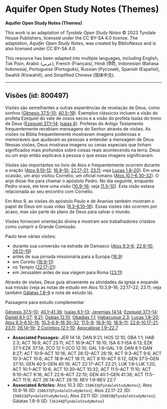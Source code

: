 # Aquifer Open Study Notes (Themes)

**Aquifer Open Study Notes (Themes)**

This work is an adaptation of *Tyndale Open Study Notes* © 2023 Tyndale House Publishers, licensed under the CC BY\-SA 4\.0 license. The adaptation, *Aquifer Open Study Notes*, was created by BiblioNexus and is also licensed under CC BY\-SA 4\.0\.

This resource has been adapted into multiple languages, including English, Tok Pisin, Arabic (عربي), French (Français), Hindi (हिंदी), Indonesian (Bahasa Indonesia), Portuguese (Português), Russian (Русский), Spanish (Español), Swahili (Kiswahili), and Simplified Chinese (简体中文).



--------------------------------

## Visões (id: 800497)

Visões são semelhantes a outras experiências de revelação de Deus, como sonhos ([Gênesis 37\.5–10](https://ref.ly/Gen37:5-Gen37:10); [40\.5–19](https://ref.ly/Gen40:5-Gen40:19)). Exemplos clássicos incluem a visão do profeta Ezequiel do vale de ossos secos e a visão do profeta Isaías do trono de Deus ([Ezequiel 37\.1–14](https://ref.ly/Ezek37:1-Ezek37:14); [Isaías 6](https://ref.ly/Isa6:1-Isa6:13)). Profetas do Antigo Testamento frequentemente recebiam mensagens do Senhor através de visões. As visões na Bíblia frequentemente mostravam imagens poderosas e memoráveis que ajudavam as pessoas a entender a mensagem de Deus. Nessas visões, Deus mostrava imagens ou cenas especiais que tinham significados mais profundos sobre coisas reais acontecendo na terra. Deus ou um anjo então explicava à pessoa o que essas imagens significavam.

Visões são importantes no livro de Atos e frequentemente ocorrem durante a oração ([Atos 9\.10–12](https://ref.ly/Acts9:10-Acts9:12); [16\.9–10](https://ref.ly/Acts16:9); [22\.17–21](https://ref.ly/Acts22:17-Acts22:21); [23\.11](https://ref.ly/Acts23:11); veja [Lucas 1\.8–20](https://ref.ly/Luke1:8-Luke1:20)). Em uma ocasião, um anjo visitou Cornélio, um oficial romano ([Atos 10\.1–6](https://ref.ly/Acts10:1-Acts10:6),[30–32](https://ref.ly/Acts10:30-Acts10:32)). O anjo disse\-lhe para chamar o apóstolo Pedro. No dia seguinte, enquanto Pedro orava, ele teve uma visão ([10\.9–16](https://ref.ly/Acts10:9-Acts10:16); veja [11\.5–10](https://ref.ly/Acts11:5-Acts11:10)). Esta visão estava relacionada ao seu encontro com Cornélio.

Em Atos 9, as visões do apóstolo Paulo e de Ananias também mostram o papel de Deus em suas vidas ([9\.3–6](https://ref.ly/Acts9:3-Acts9:6),[10–16](https://ref.ly/Acts9:10-Acts9:16)). Essas visões não ocorrem por acaso, mas são parte do plano de Deus para salvar o mundo.

Visões fornecem orientação divina e mostram aos trabalhadores cristãos como cumprir a Grande Comissão.

Paulo teve várias visões:

* durante sua conversão na estrada de Damasco ([Atos 9\.3–6](https://ref.ly/Acts9:3-Acts9:6); [22\.6–10](https://ref.ly/Acts22:6-Acts22:10); [26\.12–19](https://ref.ly/Acts26:12-Acts26:19))
* antes de sua jornada missionária para a Europa ([16\.9](https://ref.ly/Acts16:9))
* em Corinto ([18\.9–11](https://ref.ly/Acts18:9-Acts18:11))
* no Templo ([22\.17–21](https://ref.ly/Acts22:17-Acts22:21))
* em Jerusalém antes de sua viagem para Roma ([23\.11](https://ref.ly/Acts23:11))

Através de visões, Deus guia ativamente as atividades da igreja e expande sua missão (veja as notas de estudo em Atos 10\.3,9–16; 22\.17–22; 23\.11; veja também [Gálatas 1\.8–9](https://ref.ly/Gal1:8-Gal1:9) e nota de estudo lá).

Passagens para estudo complementar

[Gênesis 37\.5–10](https://ref.ly/Gen37:5-Gen37:10); [40\.1–41\.36](https://ref.ly/Gen40:1-Gen41:36); [Isaías 6\.1–13](https://ref.ly/Isa6:1-Isa6:13); [Jeremias 14\.14](https://ref.ly/Jer14:14); [Ezequiel 37\.1–14](https://ref.ly/Ezek37:1-Ezek37:14); [Daniel 8\.1–27](https://ref.ly/Dan8:1-Dan8:27); [9\.21](https://ref.ly/Dan9:21); [Oséias 12\.10](https://ref.ly/Hos12:10); [Obadias 1\.1](https://ref.ly/Obad1:1); [Habacuque 2\.3](https://ref.ly/Hab2:3); [Lucas 1\.8–20](https://ref.ly/Luke1:8-Luke1:20); [Atos 9\.3–6](https://ref.ly/Acts9:3-Acts9:6),[10–16](https://ref.ly/Acts9:10-Acts9:16); [10\.3–6](https://ref.ly/Acts10:3-Acts10:6),[9–16](https://ref.ly/Acts10:9-Acts10:16),[30–32](https://ref.ly/Acts10:30-Acts10:32); [11\.5–9](https://ref.ly/Acts11:5-Acts11:9); [16\.9–10](https://ref.ly/Acts16:9-Acts16:10); [18\.9–11](https://ref.ly/Acts18:9-Acts18:11); [22\.6–10](https://ref.ly/Acts22:6-Acts22:10),[17–21](https://ref.ly/Acts22:17-Acts22:21); [23\.11](https://ref.ly/Acts23:11); [26\.14–19](https://ref.ly/Acts26:14-Acts26:19); [2 Coríntios 12\.1–10](https://ref.ly/2Cor12:1-2Cor12:10); [Apocalipse 1\.9–22\.7](https://ref.ly/Rev1:9-Rev22:7)

* **Associated Passages:** JER 14:14; DAN 9:21; HOS 12:10; OBA 1:1; HAB 2:3; ACT 16:9; ACT 23:11; ACT 16:9–ACT 16:10; ISA 6:1–ISA 6:13; EZK 37:1–EZK 37:14; 2CO 12:1–2CO 12:10; GAL 1:8–GAL 1:9; DAN 8:1–DAN 8:27; ACT 10:9–ACT 10:16; ACT 26:12–ACT 26:19; ACT 9:3–ACT 9:6; ACT 10:3–ACT 10:6; ACT 18:9–ACT 18:11; ACT 9:10–ACT 9:12; GEN 37:5–GEN 37:10; GEN 40:5–GEN 40:19; ACT 22:17–ACT 22:21; LUK 1:8–LUK 1:20; ACT 10:1–ACT 10:6; ACT 10:30–ACT 10:32; ACT 11:5–ACT 11:10; ACT 9:10–ACT 9:16; ACT 22:6–ACT 22:10; GEN 40:1–GEN 41:36; ACT 11:5–ACT 11:9; ACT 26:14–ACT 26:19; REV 1:9–REV 22:7
* **Associated Articles:** Atos 10.3 (ID: `150633@TyndaleStudyNotes`); Atos 10.9-16 (ID: `150637@TyndaleStudyNotes`); Atos 22.17-22 (ID: `150833@TyndaleStudyNotes`); Atos 23.11 (ID: `150838@TyndaleStudyNotes`); Gálatas 1.8-9 (ID: `716244@TyndaleStudyNotes`)

